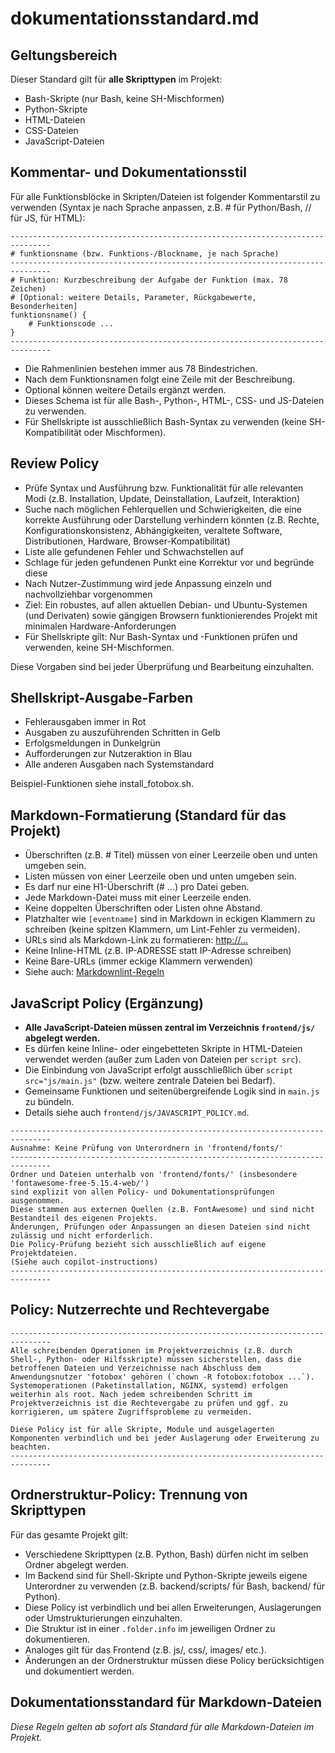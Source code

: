 # dokumentationsstandard.md

## Geltungsbereich

Dieser Standard gilt für **alle Skripttypen** im Projekt:

- Bash-Skripte (nur Bash, keine SH-Mischformen)
- Python-Skripte
- HTML-Dateien
- CSS-Dateien
- JavaScript-Dateien

## Kommentar- und Dokumentationsstil

Für alle Funktionsblöcke in Skripten/Dateien ist folgender Kommentarstil zu verwenden (Syntax je nach Sprache anpassen, z.B. # für Python/Bash, // für JS, <!-- --> für HTML):

```text
-------------------------------------------------------------------------------
# funktionsname (bzw. Funktions-/Blockname, je nach Sprache)
-------------------------------------------------------------------------------
# Funktion: Kurzbeschreibung der Aufgabe der Funktion (max. 78 Zeichen)
# [Optional: weitere Details, Parameter, Rückgabewerte, Besonderheiten]
funktionsname() {
    # Funktionscode ...
}
-------------------------------------------------------------------------------
```

- Die Rahmenlinien bestehen immer aus 78 Bindestrichen.
- Nach dem Funktionsnamen folgt eine Zeile mit der Beschreibung.
- Optional können weitere Details ergänzt werden.
- Dieses Schema ist für alle Bash-, Python-, HTML-, CSS- und JS-Dateien zu verwenden.
- Für Shellskripte ist ausschließlich Bash-Syntax zu verwenden (keine SH-Kompatibilität oder Mischformen).

## Review Policy

- Prüfe Syntax und Ausführung bzw. Funktionalität für alle relevanten Modi (z.B. Installation, Update, Deinstallation, Laufzeit, Interaktion)
- Suche nach möglichen Fehlerquellen und Schwierigkeiten, die eine korrekte Ausführung oder Darstellung verhindern könnten (z.B. Rechte, Konfigurationskonsistenz, Abhängigkeiten, veraltete Software, Distributionen, Hardware, Browser-Kompatibilität)
- Liste alle gefundenen Fehler und Schwachstellen auf
- Schlage für jeden gefundenen Punkt eine Korrektur vor und begründe diese
- Nach Nutzer-Zustimmung wird jede Anpassung einzeln und nachvollziehbar vorgenommen
- Ziel: Ein robustes, auf allen aktuellen Debian- und Ubuntu-Systemen (und Derivaten) sowie gängigen Browsern funktionierendes Projekt mit minimalen Hardware-Anforderungen
- Für Shellskripte gilt: Nur Bash-Syntax und -Funktionen prüfen und verwenden, keine SH-Mischformen.

Diese Vorgaben sind bei jeder Überprüfung und Bearbeitung einzuhalten.

## Shellskript-Ausgabe-Farben

- Fehlerausgaben immer in Rot
- Ausgaben zu auszuführenden Schritten in Gelb
- Erfolgsmeldungen in Dunkelgrün
- Aufforderungen zur Nutzeraktion in Blau
- Alle anderen Ausgaben nach Systemstandard

Beispiel-Funktionen siehe install_fotobox.sh.

## Markdown-Formatierung (Standard für das Projekt)

- Überschriften (z.B. # Titel) müssen von einer Leerzeile oben und unten umgeben sein.
- Listen müssen von einer Leerzeile oben und unten umgeben sein.
- Es darf nur eine H1-Überschrift (# ...) pro Datei geben.
- Jede Markdown-Datei muss mit einer Leerzeile enden.
- Keine doppelten Überschriften oder Listen ohne Abstand.
- Platzhalter wie `[eventname]` sind in Markdown in eckigen Klammern zu schreiben (keine spitzen Klammern, um Lint-Fehler zu vermeiden).
- URLs sind als Markdown-Link zu formatieren: [http://...](http://...)
- Keine Inline-HTML (z.B. IP-ADRESSE statt IP-Adresse schreiben)
- Keine Bare-URLs (immer eckige Klammern verwenden)
- Siehe auch: [Markdownlint-Regeln](https://github.com/DavidAnson/markdownlint/blob/main/doc/Rules.md)

## JavaScript Policy (Ergänzung)

- **Alle JavaScript-Dateien müssen zentral im Verzeichnis `frontend/js/` abgelegt werden.**
- Es dürfen keine Inline- oder eingebetteten Skripte in HTML-Dateien verwendet werden (außer zum Laden von Dateien per `script src`).
- Die Einbindung von JavaScript erfolgt ausschließlich über `script src="js/main.js"` (bzw. weitere zentrale Dateien bei Bedarf).
- Gemeinsame Funktionen und seitenübergreifende Logik sind in `main.js` zu bündeln.
- Details siehe auch `frontend/js/JAVASCRIPT_POLICY.md`.

```text
-------------------------------------------------------------------------------
Ausnahme: Keine Prüfung von Unterordnern in 'frontend/fonts/'
-------------------------------------------------------------------------------
Ordner und Dateien unterhalb von 'frontend/fonts/' (insbesondere 'fontawesome-free-5.15.4-web/')
sind explizit von allen Policy- und Dokumentationsprüfungen ausgenommen.
Diese stammen aus externen Quellen (z.B. FontAwesome) und sind nicht Bestandteil des eigenen Projekts.
Änderungen, Prüfungen oder Anpassungen an diesen Dateien sind nicht zulässig und nicht erforderlich.
Die Policy-Prüfung bezieht sich ausschließlich auf eigene Projektdateien.
(Siehe auch copilot-instructions)
-------------------------------------------------------------------------------
```

## Policy: Nutzerrechte und Rechtevergabe

```text
-------------------------------------------------------------------------------
Alle schreibenden Operationen im Projektverzeichnis (z.B. durch Shell-, Python- oder Hilfsskripte) müssen sicherstellen, dass die betroffenen Dateien und Verzeichnisse nach Abschluss dem Anwendungsnutzer 'fotobox' gehören (`chown -R fotobox:fotobox ...`). Systemoperationen (Paketinstallation, NGINX, systemd) erfolgen weiterhin als root. Nach jedem schreibenden Schritt im Projektverzeichnis ist die Rechtevergabe zu prüfen und ggf. zu korrigieren, um spätere Zugriffsprobleme zu vermeiden.

Diese Policy ist für alle Skripte, Module und ausgelagerten Komponenten verbindlich und bei jeder Auslagerung oder Erweiterung zu beachten.
-------------------------------------------------------------------------------
```

## Ordnerstruktur-Policy: Trennung von Skripttypen

Für das gesamte Projekt gilt:

- Verschiedene Skripttypen (z.B. Python, Bash) dürfen nicht im selben Ordner abgelegt werden.
- Im Backend sind für Shell-Skripte und Python-Skripte jeweils eigene Unterordner zu verwenden (z.B. backend/scripts/ für Bash, backend/ für Python).
- Diese Policy ist verbindlich und bei allen Erweiterungen, Auslagerungen oder Umstrukturierungen einzuhalten.
- Die Struktur ist in einer `.folder.info` im jeweiligen Ordner zu dokumentieren.
- Analoges gilt für das Frontend (z.B. js/, css/, images/ etc.).
- Änderungen an der Ordnerstruktur müssen diese Policy berücksichtigen und dokumentiert werden.

## Dokumentationsstandard für Markdown-Dateien

*Diese Regeln gelten ab sofort als Standard für alle Markdown-Dateien im Projekt.*
